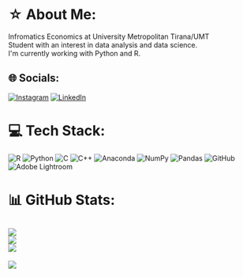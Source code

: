# ☆ About Me:
Infromatics Economics at University Metropolitan Tirana/UMT<br>
Student with an interest in data analysis and data science.<br>
I'm currently working with Python and R.<br>


## 🌐 Socials:
[![Instagram](https://img.shields.io/badge/Instagram-%23E4405F.svg?logo=Instagram&logoColor=white)](https://instagram.com/monochro3m) [![LinkedIn](https://img.shields.io/badge/LinkedIn-%230077B5.svg?logo=linkedin&logoColor=white)](https://linkedin.com/in/emanuelademaj) 


# 💻 Tech Stack:
![R](https://img.shields.io/badge/r-%23276DC3.svg?style=for-the-badge&logo=r&logoColor=white) ![Python](https://img.shields.io/badge/python-3670A0?style=for-the-badge&logo=python&logoColor=ffdd54) ![C](https://img.shields.io/badge/c-%2300599C.svg?style=for-the-badge&logo=c&logoColor=white) ![C++](https://img.shields.io/badge/c++-%2300599C.svg?style=for-the-badge&logo=c%2B%2B&logoColor=white) ![Anaconda](https://img.shields.io/badge/Anaconda-%2344A833.svg?style=for-the-badge&logo=anaconda&logoColor=white) ![NumPy](https://img.shields.io/badge/numpy-%23013243.svg?style=for-the-badge&logo=numpy&logoColor=white) ![Pandas](https://img.shields.io/badge/pandas-%23150458.svg?style=for-the-badge&logo=pandas&logoColor=white) ![GitHub](https://img.shields.io/badge/github-%23121011.svg?style=for-the-badge&logo=github&logoColor=white) ![Adobe Lightroom](https://img.shields.io/badge/Adobe%20Lightroom-31A8FF.svg?style=for-the-badge&logo=Adobe%20Lightroom&logoColor=white)
# 📊 GitHub Stats:
![](https://github-readme-stats.vercel.app/api/top-langs/?username=emmeansem&theme=dark&hide_border=false&include_all_commits=true&count_private=false&layout=compact)<br>
![](https://github-readme-stats.vercel.app/api?username=emmeansem&theme=dark&hide_border=false&include_all_commits=true&count_private=false)<br/>
![](https://nirzak-streak-stats.vercel.app/?user=emmeansem&theme=dark&hide_border=false)<br/>
---
[![](https://visitcount.itsvg.in/api?id=emmeansem&icon=0&color=3)](https://visitcount.itsvg.in)

<!-- Proudly created with GPRM ( https://gprm.itsvg.in ) -->
